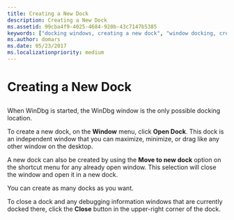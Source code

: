 ```yaml
---
title: Creating a New Dock
description: Creating a New Dock
ms.assetid: 99cba4f9-4025-4684-920b-43c7147b5385
keywords: ["docking windows, creating a new dock", "window docking, creating a new dock"]
ms.author: domars
ms.date: 05/23/2017
ms.localizationpriority: medium
---
```


# Creating a New Dock


## <span id="ddk_creating_new_docks_dbg"></span><span id="DDK_CREATING_NEW_DOCKS_DBG"></span>


When WinDbg is started, the WinDbg window is the only possible docking location.

To create a new dock, on the **Window** menu, click **Open Dock**. This dock is an independent window that you can maximize, minimize, or drag like any other window on the desktop.

A new dock can also be created by using the **Move to new dock** option on the shortcut menu for any already open window. This selection will close the window and open it in a new dock.

You can create as many docks as you want.

To close a dock and any debugging information windows that are currently docked there, click the **Close** button in the upper-right corner of the dock.

 

 





